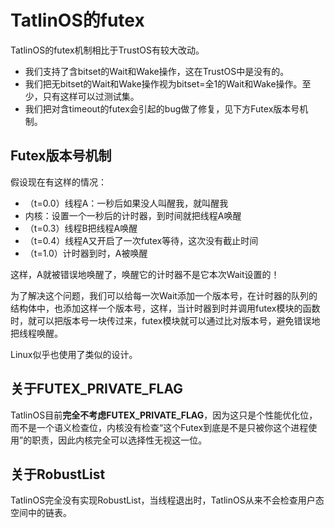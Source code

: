 # TatlinOS的futex

TatlinOS的futex机制相比于TrustOS有较大改动。

- 我们支持了含bitset的Wait和Wake操作，这在TrustOS中是没有的。
- 我们把无bitset的Wait和Wake操作视为bitset=全1的Wait和Wake操作。至少，只有这样可以过测试集。
- 我们把对含timeout的futex会引起的bug做了修复，见下方Futex版本号机制。

## Futex版本号机制

假设现在有这样的情况：

- （t=0.0）线程A：一秒后如果没人叫醒我，就叫醒我
- 内核：设置一个一秒后的计时器，到时间就把线程A唤醒
- （t=0.3）线程B把线程A唤醒
- （t=0.4）线程A又开启了一次futex等待，这次没有截止时间
- （t=1.0）计时器到时，A被唤醒

这样，A就被错误地唤醒了，唤醒它的计时器不是它本次Wait设置的！

为了解决这个问题，我们可以给每一次Wait添加一个版本号，在计时器的队列的结构体中，也添加这样一个版本号，这样，当计时器到时并调用futex模块的函数时，就可以把版本号一块传过来，futex模块就可以通过比对版本号，避免错误地把线程唤醒。

Linux似乎也使用了类似的设计。

## 关于FUTEX_PRIVATE_FLAG

TatlinOS目前**完全不考虑FUTEX_PRIVATE_FLAG**，因为这只是个性能优化位，而不是一个语义检查位，内核没有检查“这个Futex到底是不是只被你这个进程使用”的职责，因此内核完全可以选择性无视这一位。

## 关于RobustList

TatlinOS完全没有实现RobustList，当线程退出时，TatlinOS从来不会检查用户态空间中的链表。